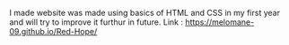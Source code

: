 I made website was made using basics of HTML and CSS in my first year and will try to improve it furthur in future.
Link : https://melomane-09.github.io/Red-Hope/
